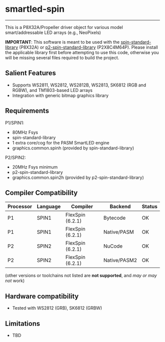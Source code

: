 # smartled-spin
---------------

This is a P8X32A/Propeller driver object for various model smart/addressable LED arrays (e.g., NeoPixels)

**IMPORTANT**: This software is meant to be used with the [spin-standard-library](https://github.com/avsa242/spin-standard-library) (P8X32A) or [p2-spin-standard-library](https://github.com/avsa242/p2-spin-standard-library) (P2X8C4M64P). Please install the applicable library first before attempting to use this code, otherwise you will be missing several files required to build the project.

## Salient Features

* Supports WS2811, WS2812, WS2812B, WS2813, SK6812 (RGB and RGBW), and TM1803-based LED arrays
* Integration with generic bitmap graphics library

## Requirements

P1/SPIN1:
* 80MHz Fsys
* spin-standard-library
* 1 extra core/cog for the PASM SmartLED engine
* graphics.common.spinh (provided by spin-standard-library)

P2/SPIN2:
* 20MHz Fsys minimum
* p2-spin-standard-library
* graphics.common.spin2h (provided by p2-spin-standard-library)

## Compiler Compatibility

| Processor | Language | Compiler               | Backend      | Status                |
|-----------|----------|------------------------|--------------|-----------------------|
| P1        | SPIN1    | FlexSpin (6.2.1)       | Bytecode     | OK                    |
| P1        | SPIN1    | FlexSpin (6.2.1)       | Native/PASM  | OK                    |
| P2        | SPIN2    | FlexSpin (6.2.1)       | NuCode       | OK                    |
| P2        | SPIN2    | FlexSpin (6.2.1)       | Native/PASM2 | OK                    |

(other versions or toolchains not listed are __not supported__, and _may or may not_ work)


## Hardware compatibility

* Tested with WS2812 (GRB), SK6812 (GRBW)

## Limitations

* TBD

